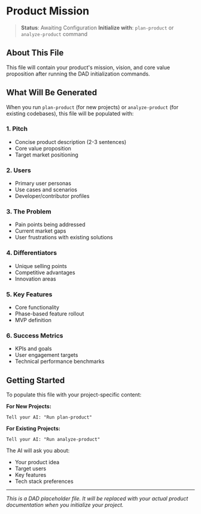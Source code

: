 # Product Mission

> **Status**: Awaiting Configuration
> **Initialize with**: `plan-product` or `analyze-product` command

## About This File

This file will contain your product's mission, vision, and core value proposition after running the DAD initialization commands.

## What Will Be Generated

When you run `plan-product` (for new projects) or `analyze-product` (for existing codebases), this file will be populated with:

### 1. **Pitch**
- Concise product description (2-3 sentences)
- Core value proposition
- Target market positioning

### 2. **Users**
- Primary user personas
- Use cases and scenarios
- Developer/contributor profiles

### 3. **The Problem**
- Pain points being addressed
- Current market gaps
- User frustrations with existing solutions

### 4. **Differentiators**
- Unique selling points
- Competitive advantages
- Innovation areas

### 5. **Key Features**
- Core functionality
- Phase-based feature rollout
- MVP definition

### 6. **Success Metrics**
- KPIs and goals
- User engagement targets
- Technical performance benchmarks

## Getting Started

To populate this file with your project-specific content:

**For New Projects:**
```
Tell your AI: "Run plan-product"
```

**For Existing Projects:**
```
Tell your AI: "Run analyze-product"
```

The AI will ask you about:
- Your product idea
- Target users
- Key features
- Tech stack preferences

---

*This is a DAD placeholder file. It will be replaced with your actual product documentation when you initialize your project.*